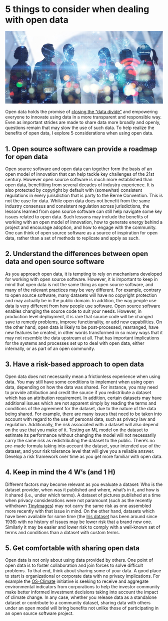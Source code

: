 # 5 things to consider when dealing with open data

![Open-data-collaboration](/_images/1615230393614.jpg)

Open data holds the promise of [closing the “data divide”](https://news.microsoft.com/opendata/) and empowering everyone to innovate using data in a more transparent and responsible way. Even as important strides are made to share data more broadly and openly, questions remain that may slow the use of such data. To help realize the benefits of open data, I explore 5 considerations when using open data.

## 1. Open source software can provide a roadmap for open data
Open source software and open data can together form the basis of an open model of innovation that can help tackle key challenges of the 21st century. However open source software is much more established than open data, benefitting from several decades of industry experience. It is also protected by copyright by default with (somewhat) consistent regulations in every jurisdiction that is party to the Berne Convention. This is not the case for data. While open data does not benefit from the same industry consensus and consistent regulation across jurisdictions, the lessons learned from open source software can still help navigate some key issues related to open data. Such lessons may include the benefits of working with an open model of innovation, how to generate energy behind a project and encourage adoption, and how to engage with the community. One can think of open source software as a source of inspiration for open data, rather than a set of methods to replicate and apply as such.

## 2. Understand the differences between open data and open source software
As you approach open data, it is tempting to rely on mechanisms developed for working with open source software. However, it is important to keep in mind that open data is not the same thing as open source software, and many of the relevant practices may be very different. For example, contrary to open source software, many datasets will have no copyright protection and may actually be in the public domain. In addition, the way people use data is very different from how people use software. Open source software enables changing the source code to suit your needs. However, in production level deployment, it is rare that source code will be changed save to remedy problems, improve functionality, or add new capabilities. On the other hand, open data is likely to be post-processed, rearranged, have new features be created, in other words transformed in so many ways that it may not resemble the data upstream at all. That has important implications for the systems and processes set up to deal with open data, either internally, or as part of an open community.

## 3. Have a risk-based approach to open data
Open data does not necessarily mean a frictionless experience when using data. You may still have some conditions to implement when using open data, depending on how the data was shared. For instance, you may need to provide attribution and credit the source if you redistribute a dataset which has an attribution requirement. In addition, certain datasets may have additional issues which are not apparent simply by reading the terms and conditions of the agreement for the dataset, due to the nature of the data being shared. For example, there are many issues that need to be taken into account with regard to the use of personal data, such as privacy law and regulation. Additionally, the risk associated with a dataset will also depend on the use that you make of it. Testing an ML model on the dataset to estimate its performance without changing the model will not necessarily carry the same risk as redistributing the dataset to the public. There’s no pre-made formula taking into account the dataset, your intended use of the dataset, and your risk tolerance level that will give you a reliable answer. Develop a risk framework over time as you get more familiar with open data.

## 4. Keep in mind the 4 W’s (and 1 H)
Different factors may become relevant as you evaluate a dataset: Who is the dataset provider, when was it published and where, what’s in it, and how is it shared (i.e., under which terms). A dataset of pictures published at a time when privacy considerations were not paramount (such as the recently withdrawn [TinyImages](https://groups.csail.mit.edu/vision/TinyImages/)) may not carry the same risk as one assembled more recently with that issue in mind. On the other hand, datasets which have been available for some time (the [Iris dataset](http://archive.ics.uci.edu/ml/datasets/Iris) has been around since 1936) with no history of issues may be lower risk that a brand new one. Similarly it may be easier and lower risk to comply with a well-known set of terms and conditions than a dataset with custom terms.

## 5. Get comfortable with sharing open data
Open data is not only about using data provided by others. One point of open data is to foster collaboration and join forces to solve difficult problems. To that end, think about sharing some of your data. A good place to start is organizational or corporate data with no privacy implications. For example the [OS-Climate](https://www.os-climate.org/) initiative is seeking to receive and aggregate environmental indicators from corporations to help the investor community make better informed investment decisions taking into account the impact of climate change. In any case, whether you release data as a standalone dataset or contribute to a community dataset, sharing data with others under an open model will bring benefits not unlike those of participating in an open source software project.
